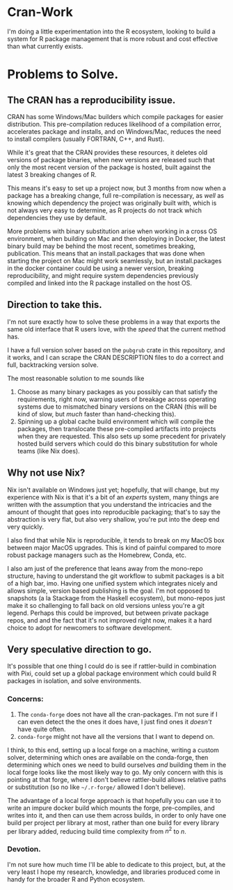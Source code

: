 # Cran-Work


I'm doing a little experimentation into the R ecosystem, looking to build 
a system for R package management that is more robust and cost effective than 
what currently exists. 

# Problems to Solve.

## The CRAN has a reproducibility issue.

CRAN has some Windows/Mac builders which compile packages for easier distribution. 
This pre-compilation reduces likelihood of a compilation error, accelerates package
and installs, and on Windows/Mac, reduces the need to install compilers (usually FORTRAN, C++, and Rust). 

While it's great that the CRAN provides these resources, it deletes old versions of 
package binaries, when new versions are released such that only the most recent version
of the package is hosted, built against the latest 3 breaking changes of R. 

This means it's easy to set up a project now, but 3 months from now when a package has a
breaking change, full re-compilation is necessary, as _well_ as knowing which dependency
the project was originally built with, which is not always very easy to determine, as
R projects do not track which dependencies they use by default.

More problems with binary substitution arise when working in a cross OS environment, 
when building on Mac and then deploying in Docker, the latest binary build may 
be behind the most recent, sometimes breaking, publication. This means that an
install.packages that was done when starting the project on Mac might work seamlessly, 
but an install.packages in the docker container could be using a newer version, 
breaking reproducibility, and might require system dependencies previously compiled
and linked into the R package installed on the host OS. 

## Direction to take this.

I'm not sure exactly how to solve these problems in a way that exports the same
old interface that R users love, with the _speed_ that the current method has. 

I have a full version solver based on the `pubgrub` crate in this repository, and 
it works, and I can scrape the CRAN DESCRIPTION files to do a correct and full, 
backtracking version solve. 

The most reasonable solution to me sounds like 
 1. Choose as many binary packages as you possibly can that satisfy the requirements, right 
    now, warning users of breakage across operating systems due to mismatched binary versions
    on the CRAN (this will be kind of slow, but *much* faster than hand-checking this).
 2. Spinning up a global cache build environment which will compile the packages, then 
    translocate these pre-compiled artifacts into projects when they are requested. 
    This also sets up some precedent for privately hosted build servers which could 
    do this binary substitution for whole teams (like Nix does).

## Why not use Nix?

Nix isn't available on Windows just yet; hopefully, that will change, but my 
experience with Nix is that it's a bit of an *experts* system, many things are written
with the assumption that you understand the intricacies and the amount of thought
that goes into reproducible packaging; that's to say the abstraction is very flat, but
also very shallow, you're put into the deep end very quickly. 

I also find that while Nix is reproducible, it tends to break on my MacOS box between 
major MacOS upgrades. This is kind of painful compared to more robust package 
managers such as the Homebrew, Conda, etc. 

I also am just of the preference that leans away from the mono-repo structure, having 
to understand the git workflow to submit packages is a bit of a high bar, imo. Having 
one unified system which integrates nicely and allows simple, version based publishing 
is the goal. I'm not opposed to snapshots  (a la Stackage from the Haskell ecosystem), 
but mono-repos just make it so challenging to fall back on old versions unless you're
a git legend. Perhaps this could be improved, but between private package repos, and
and the fact that it's not improved right now, makes it a hard choice to adopt for 
newcomers to software development.


## Very speculative direction to go.

It's possible that one thing I could do is see if rattler-build in combination 
with Pixi, could set up a global package environment which could build R packages
in isolation, and solve environments. 

### Concerns: 

1. The `conda-forge` does not have all the cran-packages. I'm not sure if I can 
   even detect the the ones it does have, I just find ones it *doesn't* have quite
   often.
2. `conda-forge` might not have all the versions that I want to depend on.

I think, to this end, setting up a local forge on a machine, writing a custom solver, 
determining which ones are available on the conda-forge, then determining which ones 
we need to build ourselves *and* building them in the local forge looks like the most
likely way to go. My only concern with this is pointing at that forge, where I don't 
believe rattler-build allows relative paths or substitution (so no like `~/.r-forge/` allowed
I don't believe). 

The advantage of a local forge approach is that hopefully you can use it to 
write an impure docker build which mounts the forge, pre-compiles, and writes
into it, and then can use them across builds, in order to only have one build per
project per library at most, rather than one build for every library per library added, 
reducing build time complexity from $n^2$ to $n$.

### Devotion.

I'm not sure how much time I'll be able to dedicate to this project, but, at the very 
least I hope my research, knowledge, and libraries produced come in handy for the 
broader R and Python ecosystem.